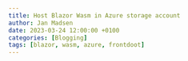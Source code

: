 ```yaml
---
title: Host Blazor Wasm in Azure storage account
author: Jan Madsen
date: 2023-03-24 12:00:00 +0100
categories: [Blogging]
tags: [blazor, wasm, azure, frontdoot]
---
```


